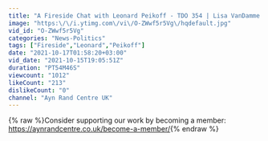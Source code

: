 ```yaml
---
title: "A Fireside Chat with Leonard Peikoff - TDO 354 | Lisa VanDamme & Dr Leonard Peikoff"
image: "https:\/\/i.ytimg.com\/vi\/O-ZWwf5r5Vg\/hqdefault.jpg"
vid_id: "O-ZWwf5r5Vg"
categories: "News-Politics"
tags: ["Fireside","Leonard","Peikoff"]
date: "2021-10-17T01:58:20+03:00"
vid_date: "2021-10-15T19:05:51Z"
duration: "PT54M46S"
viewcount: "1012"
likeCount: "213"
dislikeCount: "0"
channel: "Ayn Rand Centre UK"
---
```

{% raw %}Consider supporting our work by becoming a member: <a rel="nofollow" target="blank" href="https://aynrandcentre.co.uk/become-a-member/">https://aynrandcentre.co.uk/become-a-member/</a>{% endraw %}
